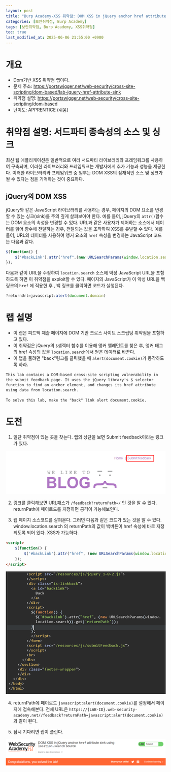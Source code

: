 ```yaml
---
layout: post
title: "Burp Academy-XSS 취약점: DOM XSS in jQuery anchor href attribute sink using location.search source"
categories: [보안취약점, Burp Academy]
tags: [보안취약점, Burp Academy, XSS취약점]
toc: true
last_modified_at: 2025-06-06 21:55:00 +0900
---
```


# 개요
- Dom기반 XSS 취약점 랩이다.
- 문제 주소: https://portswigger.net/web-security/cross-site-scripting/dom-based/lab-jquery-href-attribute-sink
- 취약점 설명: https://portswigger.net/web-security/cross-site-scripting/dom-based
- 난이도: APPRENTICE (쉬움)


# 취약점 설명: 서드파티 종속성의 소스 및 싱크
최신 웹 애플리케이션은 일반적으로 여러 서드파티 라이브러리와 프레임워크를 사용하여 구축되며, 이러한 라이브러리와 프레임워크는 개발자에게 추가 기능과 성능을 제공한다. 이러한 라이브러리와 프레임워크 중 일부는 DOM XSS의 잠재적인 소스 및 싱크가 될 수 있다는 점을 기억하는 것이 중요하다. 

## jQuery의 DOM XSS
jQuery와 같은 JavaScript 라이브러리를 사용하는 경우, 페이지의 DOM 요소를 변경할 수 있는 싱크(sink)를 주의 깊게 살펴보아야 한다. 예를 들어, jQuery의 `attr()`함수는 DOM 요소의 속성을 변경할 수 있다. URL과 같은 사용자가 제어하는 ​​소스에서 데이터를 읽어 함수에 전달하는 경우, 전달되는 값을 조작하여 XSS를 유발할 수 있다. 예를 들어, URL의 데이터를 사용하여 앵커 요소의 `href` 속성을 변경하는 JavaScript 코드는 다음과 같다. 

```js
$(function() {
	$('#backLink').attr("href",(new URLSearchParams(window.location.search)).get('returnUrl'));
});
```

다음과 같이 URL을 수정하여 `location.search` 소스에 악성 JavaScript URL을 포함하도록 하면 이 취약점을 exploit할 수 있다. 페이지의 JavaScript가 이 악성 URL을 백 링크의 `href` 에 적용한 후 , 백 링크를 클릭하면 코드가 실행된다. 

```js
?returnUrl=javascript:alert(document.domain)
```

# 랩 설명
- 이 랩은 피드백 제출 페이지에 DOM 기반 크로스 사이트 스크립팅 취약점을 포함하고 있다.
- 이 취약점은 jQuery의 `$`셀렉터 함수를 이용해 앵커 엘레먼트를 찾은 후, 앵커 태그의 href 속성의 값을 `location.search`에서 얻은 데이터로 바꾼다.
- 이 랩을 풀려면 "back"링크를 클릭했을 때 `alert(document.cookie)`가 동작하도록 하라. 

```
This lab contains a DOM-based cross-site scripting vulnerability in the submit feedback page. It uses the jQuery library's $ selector function to find an anchor element, and changes its href attribute using data from location.search.

To solve this lab, make the "back" link alert document.cookie.
```


# 도전
1. 일단 취약점이 있는 곳을 찾는다. 랩의 상단을 보면 Submit feedback이라는 링크가 있다. 

![](/images/burp-academy-xss-5-1.png)

2. 링크를 클릭해보면 URL패스가 `/feedback?returnPath=/` 인 것을 알 수 있다. returnPath에 페이로드를 지정하면 공격이 가능해보인다. 

3. 웹 페이지 소스코드를 살펴본다. 그러면 다음과 같은 코드가 있는 것을 알 수 있다. window.location.search 의 returnPath의 값이 백버튼이 href 속성에 바로 지정되도록 되어 있다. XSS가 가능하다. 

```html
<script>
    $(function() {
        $('#backLink').attr("href", (new URLSearchParams(window.location.search)).get('returnPath'));
    });
</script>
```

![](/images/burp-academy-xss-5-2.png)

4. returnPath에 페이로드 `javascript:alert(document.cookie)`를 설정해서 페이지에 접속해본다. 전체 URL은 `https://{LAB-ID}.web-security-academy.net//feedback?returnPath=javascript:alert(document.cookie)`과 같이 된다. 

5. 잠시 기다리면 랩이 풀린다. 

![](/images/burp-academy-xss-5-success.png)